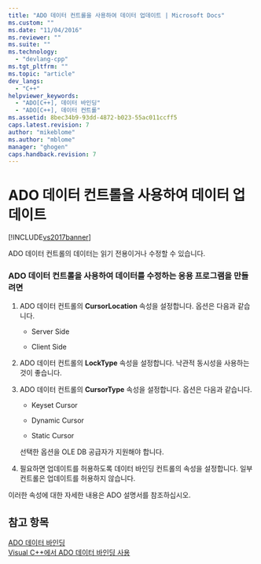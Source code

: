 ```yaml
---
title: "ADO 데이터 컨트롤을 사용하여 데이터 업데이트 | Microsoft Docs"
ms.custom: ""
ms.date: "11/04/2016"
ms.reviewer: ""
ms.suite: ""
ms.technology: 
  - "devlang-cpp"
ms.tgt_pltfrm: ""
ms.topic: "article"
dev_langs: 
  - "C++"
helpviewer_keywords: 
  - "ADO[C++], 데이터 바인딩"
  - "ADO[C++], 데이터 컨트롤"
ms.assetid: 8bec34b9-93dd-4872-b023-55ac011ccff5
caps.latest.revision: 7
author: "mikeblome"
ms.author: "mblome"
manager: "ghogen"
caps.handback.revision: 7
---
```

# ADO 데이터 컨트롤을 사용하여 데이터 업데이트
[!INCLUDE[vs2017banner](../../assembler/inline/includes/vs2017banner.md)]

ADO 데이터 컨트롤의 데이터는 읽기 전용이거나 수정할 수 있습니다.  
  
### ADO 데이터 컨트롤을 사용하여 데이터를 수정하는 응용 프로그램을 만들려면  
  
1.  ADO 데이터 컨트롤의 **CursorLocation** 속성을 설정합니다.  옵션은 다음과 같습니다.  
  
    -   Server Side  
  
    -   Client Side  
  
2.  ADO 데이터 컨트롤의 **LockType** 속성을 설정합니다.  낙관적 동시성을 사용하는 것이 좋습니다.  
  
3.  ADO 데이터 컨트롤의 **CursorType** 속성을 설정합니다.  옵션은 다음과 같습니다.  
  
    -   Keyset Cursor  
  
    -   Dynamic Cursor  
  
    -   Static Cursor  
  
     선택한 옵션을 OLE DB 공급자가 지원해야 합니다.  
  
4.  필요하면 업데이트를 허용하도록 데이터 바인딩 컨트롤의 속성을 설정합니다.  일부 컨트롤은 업데이트를 허용하지 않습니다.  
  
 이러한 속성에 대한 자세한 내용은 ADO 설명서를 참조하십시오.  
  
## 참고 항목  
 [ADO 데이터 바인딩](../../data/ado-rdo/ado-databinding.md)   
 [Visual C\+\+에서 ADO 데이터 바인딩 사용](../../data/ado-rdo/using-ado-databinding-in-visual-cpp.md)
